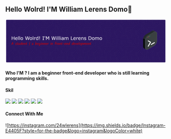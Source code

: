 ## Hello Wolrd! I'M William Lerens Domo👋
![Sukuna](img/github.png)

#### Who I'M ? I am a beginner front-end developer who is still learning programming skills.
#### Skil

<img src="https://img.shields.io/badge/HTML5-E34F26?style=for-the-badge&logo=html5&logoColor=white" />
<img src="https://img.shields.io/badge/CSS3-1572B6?style=for-the-badge&logo=css3&logoColor=white" />
<img src="https://img.shields.io/badge/JavaScript-323330?style=for-the-badge&logo=javascript&logoColor=F7DF1E" />
<img src="https://img.shields.io/badge/PHP-777BB4?style=for-the-badge&logo=php&logoColor=white" />
<img src="https://img.shields.io/badge/TypeScript-007ACC?style=for-the-badge&logo=typescript&logoColor=white" />
<img src="https://img.shields.io/badge/Laravel-FF2D20?style=for-the-badge&logo=laravel&logoColor=white" /> 

#### Connect With Me
![https://instagram.com/24wlerens](https://img.shields.io/badge/Instagram-E4405F?style=for-the-badge&logo=instagram&logoColor=white)